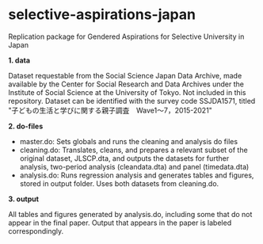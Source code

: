 # selective-aspirations-japan
Replication package for Gendered Aspirations for Selective University in Japan

**1. data** 

Dataset requestable from the Social Science Japan Data Archive, made available by the Center for Social Research and Data Archives under the Institute of Social Science at the University of Tokyo. Not included in this repository. Dataset can be identified with the survey code SSJDA1571, titled "子どもの生活と学びに関する親子調査　Wave1～7，2015-2021"

**2. do-files**

* master.do: Sets globals and runs the cleaning and analysis do files
* cleaning.do: Translates, cleans, and prepares a relevant subset of the original dataset, JLSCP.dta, and outputs the datasets for further analysis, two-period analysis (cleandata.dta) and panel (timedata.dta)
* analysis.do: Runs regression analysis and generates tables and figures, stored in output folder. Uses both datasets from cleaning.do.

**3. output**

All tables and figures generated by analysis.do, including some that do not appear in the final paper. Output that appears in the paper is labeled correspondingly.
